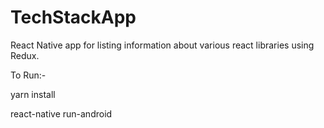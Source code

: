 # TechStackApp
React Native app for listing information about various react libraries using Redux.

To Run:-

yarn install

react-native run-android
